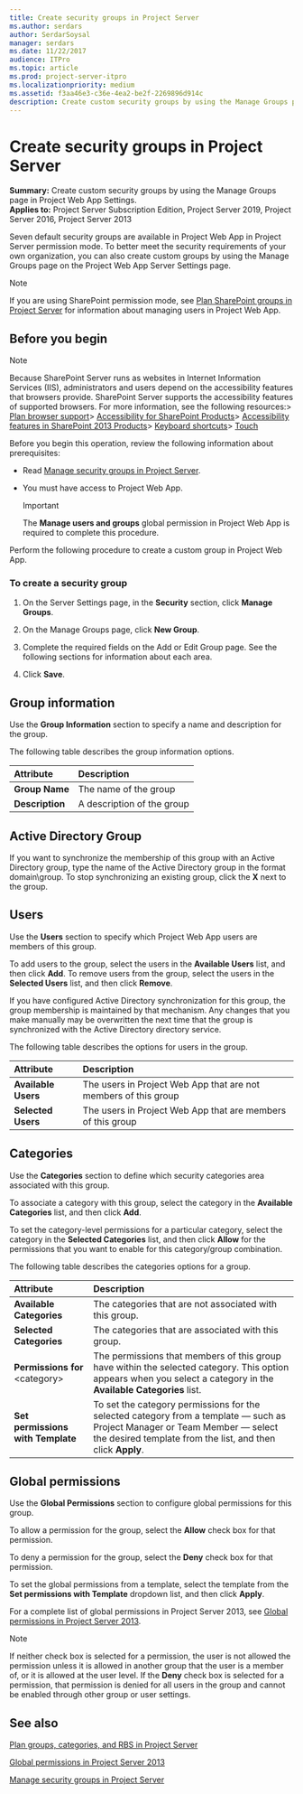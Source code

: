 ```yaml
---
title: Create security groups in Project Server
ms.author: serdars
author: SerdarSoysal
manager: serdars
ms.date: 11/22/2017
audience: ITPro
ms.topic: article
ms.prod: project-server-itpro
ms.localizationpriority: medium
ms.assetid: f3aa46e3-c36e-4ea2-be2f-2269896d914c
description: Create custom security groups by using the Manage Groups page in Project Web App Settings.
---
```


# Create security groups in Project Server
 
 **Summary:** Create custom security groups by using the Manage Groups page in Project Web App Settings.<br/>
**Applies to:** Project Server Subscription Edition, Project Server 2019, Project Server 2016, Project Server 2013
  
Seven default security groups are available in Project Web App in Project Server permission mode. To better meet the security requirements of your own organization, you can also create custom groups by using the Manage Groups page on the Project Web App Server Settings page. 
  
> [!NOTE]
> If you are using SharePoint permission mode, see [Plan SharePoint groups in Project Server](plan-sharepoint-groups-in-project-server.md) for information about managing users in Project Web App.
  
## Before you begin

> [!NOTE]
>  Because SharePoint Server runs as websites in Internet Information Services (IIS), administrators and users depend on the accessibility features that browsers provide. SharePoint Server supports the accessibility features of supported browsers. For more information, see the following resources:> [Plan browser support](/SharePoint/install/browser-support-planning)> [Accessibility for SharePoint Products](/SharePoint/accessibility-guidelines)> [Accessibility features in SharePoint 2013 Products](https://go.microsoft.com/fwlink/p/?LinkId=246501)> [Keyboard shortcuts](https://support.microsoft.com/office/keyboard-shortcuts-in-sharepoint-online-466e33ee-613b-4f47-96bb-1c20f20b1015)> [Touch](/windows/win32/wintouch/windows-touch-gestures-overview)
  
Before you begin this operation, review the following information about prerequisites:
  
- Read [Manage security groups in Project Server](manage-security-groups-in-project-server.md).
    
- You must have access to Project Web App.
    
    > [!IMPORTANT]
    > The **Manage users and groups** global permission in Project Web App is required to complete this procedure.
  
Perform the following procedure to create a custom group in Project Web App.
  
### To create a security group

1. On the Server Settings page, in the **Security** section, click **Manage Groups**.
    
2. On the Manage Groups page, click **New Group**.
    
3. Complete the required fields on the Add or Edit Group page. See the following sections for information about each area.
    
4. Click **Save**.
    
## Group information

Use the **Group Information** section to specify a name and description for the group.
  
The following table describes the group information options.
  
|**Attribute**|**Description**|
|:-----|:-----|
|**Group Name** <br/> |The name of the group  <br/> |
|**Description** <br/> |A description of the group  <br/> |
   
## Active Directory Group

If you want to synchronize the membership of this group with an Active Directory group, type the name of the Active Directory group in the format domain\\group. To stop synchronizing an existing group, click the **X** next to the group.
  
## Users

Use the **Users** section to specify which Project Web App users are members of this group.
  
To add users to the group, select the users in the **Available Users** list, and then click **Add**. To remove users from the group, select the users in the **Selected Users** list, and then click **Remove**.
  
If you have configured Active Directory synchronization for this group, the group membership is maintained by that mechanism. Any changes that you make manually may be overwritten the next time that the group is synchronized with the Active Directory directory service.
  
The following table describes the options for users in the group.
  
|**Attribute**|**Description**|
|:-----|:-----|
|**Available Users** <br/> |The users in Project Web App that are not members of this group  <br/> |
|**Selected Users** <br/> |The users in Project Web App that are members of this group  <br/> |
   
## Categories

Use the **Categories** section to define which security categories area associated with this group.
  
To associate a category with this group, select the category in the **Available Categories** list, and then click **Add**.
  
To set the category-level permissions for a particular category, select the category in the **Selected Categories** list, and then click **Allow** for the permissions that you want to enable for this category/group combination.
  
The following table describes the categories options for a group.
  
|**Attribute**|**Description**|
|:-----|:-----|
|**Available Categories** <br/> |The categories that are not associated with this group.  <br/> |
|**Selected Categories** <br/> |The categories that are associated with this group.  <br/> |
|**Permissions for** \<category> <br/> |The permissions that members of this group have within the selected category. This option appears when you select a category in the **Available Categories** list. <br/> |
|**Set permissions with Template** <br/> |To set the category permissions for the selected category from a template — such as Project Manager or Team Member — select the desired template from the list, and then click **Apply**.  <br/> |
   
## Global permissions

Use the **Global Permissions** section to configure global permissions for this group.
  
To allow a permission for the group, select the **Allow** check box for that permission.
  
To deny a permission for the group, select the **Deny** check box for that permission.
  
To set the global permissions from a template, select the template from the **Set permissions with Template** dropdown list, and then click **Apply**.
  
For a complete list of global permissions in Project Server 2013, see [Global permissions in Project Server 2013](global-permissions-in-project-server-2013.md).
  
> [!NOTE]
> If neither check box is selected for a permission, the user is not allowed the permission unless it is allowed in another group that the user is a member of, or it is allowed at the user level. If the **Deny** check box is selected for a permission, that permission is denied for all users in the group and cannot be enabled through other group or user settings.
  
## See also


[Plan groups, categories, and RBS in Project Server](plan-groups-categories-and-rbs-in-project-server.md)
  
[Global permissions in Project Server 2013](global-permissions-in-project-server-2013.md)
  
[Manage security groups in Project Server](manage-security-groups-in-project-server.md)